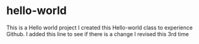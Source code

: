 # hello-world
This is a Hello world project
I created this Hello-world class to experience Github.
I added this line to see if there is a change
I revised this 3rd time
